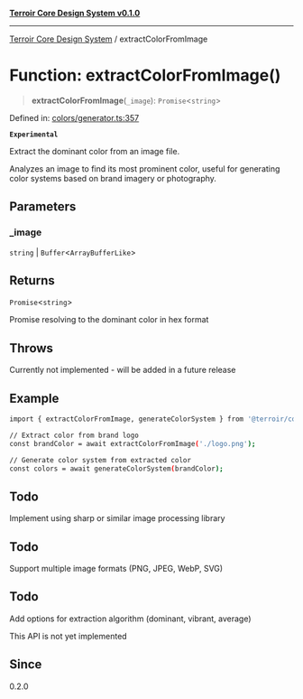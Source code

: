 [**Terroir Core Design System v0.1.0**](../README.md)

***

[Terroir Core Design System](../globals.md) / extractColorFromImage

# Function: extractColorFromImage()

> **extractColorFromImage**(`_image`): `Promise`\<`string`\>

Defined in: [colors/generator.ts:357](https://github.com/terroir-ds/core/blob/0096649176492a6e21b16e854cb30ade347b1bac/packages/core/src/colors/generator.ts#L357)

**`Experimental`**

Extract the dominant color from an image file.

Analyzes an image to find its most prominent color, useful for generating
color systems based on brand imagery or photography.

## Parameters

### \_image

`string` | `Buffer`\<`ArrayBufferLike`\>

## Returns

`Promise`\<`string`\>

Promise resolving to the dominant color in hex format

## Throws

Currently not implemented - will be added in a future release

## Example

```bash
import { extractColorFromImage, generateColorSystem } from '@terroir/core';

// Extract color from brand logo
const brandColor = await extractColorFromImage('./logo.png');

// Generate color system from extracted color
const colors = await generateColorSystem(brandColor);
```

## Todo

Implement using sharp or similar image processing library

## Todo

Support multiple image formats (PNG, JPEG, WebP, SVG)

## Todo

Add options for extraction algorithm (dominant, vibrant, average)

 This API is not yet implemented

## Since

0.2.0
